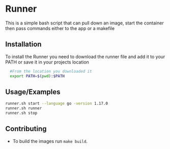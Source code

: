 
# Runner

This is a simple bash script that can pull down an image, start the container then pass commands either to the app or a makefile

## Installation

To install the Runner you need to download the runner file and add it to your PATH or save it in your projects location

```bash
  #From the location you downloaded it
  export PATH=$(pwd):$PATH
```

## Usage/Examples

```bash
runner.sh start --language go -version 1.17.0
runner.sh runner
runner.sh stop
```

## Contributing

- To build the images run `make build`.
